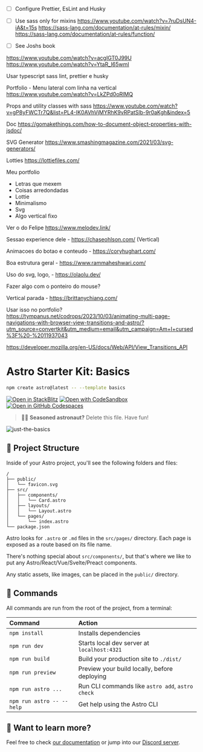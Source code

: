 - [ ] Configure Prettier, EsLint and Husky
- [ ] Use sass only for mixins
      https://www.youtube.com/watch?v=7ruDsUN4-iA&t=15s
      https://sass-lang.com/documentation/at-rules/mixin/
      https://sass-lang.com/documentation/at-rules/function/

- [ ] See Joshs book

https://www.youtube.com/watch?v=acgIGT0J99U
https://www.youtube.com/watch?v=YtaR_I65wmI

Usar typescript
sass
lint, prettier e husky

Portfolio - Menu lateral com linha na vertical
https://www.youtube.com/watch?v=LkZPd0oRlMQ

Props and utility classes with sass
https://www.youtube.com/watch?v=gP8yFWCTr7Q&list=PL4-IK0AVhVjMYRhK9vRPatSlb-9r0aKgh&index=5

Doc
https://gomakethings.com/how-to-document-object-properties-with-jsdoc/

SVG Generator
https://www.smashingmagazine.com/2021/03/svg-generators/

Lotties
https://lottiefiles.com/

Meu portfolio

- Letras que mexem
- Coisas arredondadas
- Lottie
- Minimalismo
- Svg
- Algo vertical fixo

Ver o do Felipe
https://www.melodev.link/

Sessao experience dele - https://chaseohlson.com/
(Vertical)

Animacoes do botao e conteudo - https://coryhughart.com/

Boa estrutura geral - https://www.rammaheshwari.com/

Uso do svg, logo, - https://olaolu.dev/

Fazer algo com o ponteiro do mouse?

Vertical parada - https://brittanychiang.com/

Usar isso no portfolio?
https://tympanus.net/codrops/2023/10/03/animating-multi-page-navigations-with-browser-view-transitions-and-astro/?utm_source=convertkit&utm_medium=email&utm_campaign=Am+I+cursed%3F%20-%2011937043

https://developer.mozilla.org/en-US/docs/Web/API/View_Transitions_API

# Astro Starter Kit: Basics

```sh
npm create astro@latest -- --template basics
```

[![Open in StackBlitz](https://developer.stackblitz.com/img/open_in_stackblitz.svg)](https://stackblitz.com/github/withastro/astro/tree/latest/examples/basics)
[![Open with CodeSandbox](https://assets.codesandbox.io/github/button-edit-lime.svg)](https://codesandbox.io/p/sandbox/github/withastro/astro/tree/latest/examples/basics)
[![Open in GitHub Codespaces](https://github.com/codespaces/badge.svg)](https://codespaces.new/withastro/astro?devcontainer_path=.devcontainer/basics/devcontainer.json)

> 🧑‍🚀 **Seasoned astronaut?** Delete this file. Have fun!

![just-the-basics](https://github.com/withastro/astro/assets/2244813/a0a5533c-a856-4198-8470-2d67b1d7c554)

## 🚀 Project Structure

Inside of your Astro project, you'll see the following folders and files:

```text
/
├── public/
│   └── favicon.svg
├── src/
│   ├── components/
│   │   └── Card.astro
│   ├── layouts/
│   │   └── Layout.astro
│   └── pages/
│       └── index.astro
└── package.json
```

Astro looks for `.astro` or `.md` files in the `src/pages/` directory. Each page is exposed as a route based on its file name.

There's nothing special about `src/components/`, but that's where we like to put any Astro/React/Vue/Svelte/Preact components.

Any static assets, like images, can be placed in the `public/` directory.

## 🧞 Commands

All commands are run from the root of the project, from a terminal:

| Command                   | Action                                           |
| :------------------------ | :----------------------------------------------- |
| `npm install`             | Installs dependencies                            |
| `npm run dev`             | Starts local dev server at `localhost:4321`      |
| `npm run build`           | Build your production site to `./dist/`          |
| `npm run preview`         | Preview your build locally, before deploying     |
| `npm run astro ...`       | Run CLI commands like `astro add`, `astro check` |
| `npm run astro -- --help` | Get help using the Astro CLI                     |

## 👀 Want to learn more?

Feel free to check [our documentation](https://docs.astro.build) or jump into our [Discord server](https://astro.build/chat).
